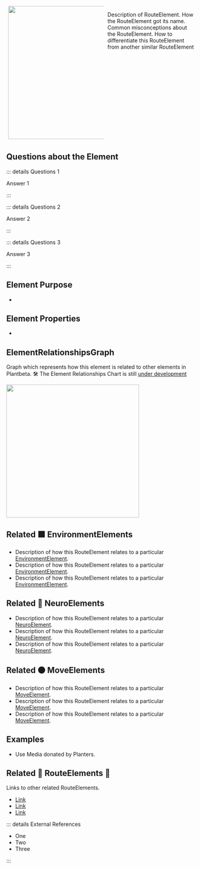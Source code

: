 
<div style="display: flex; width: %100; margin-top: 100px;">
    <div style="margin: 5px; width: 50%">
        <img height="350" width="350" src="/RoutePhoto.png"/>
    </div>
    <div style="margin: 5px; width: 50%">
        <p >Description of RouteElement. How the RouteElement got its name. Common misconceptions about the RouteElement. How to differentiate this RouteElement from another similar RouteElement</p>
    </div>
</div>

## Questions about the Element

::: details Questions 1

Answer 1

:::

::: details Questions 2

Answer 2

:::

::: details Questions 3

Answer 3

:::

## Element Purpose

- 

## Element Properties

- 

## ElementRelationshipsGraph

Graph which represents how this element is related to other elements in Plantbeta.
🛠 The Element Relationships Chart is still [under development](/development/ElementRelationshipDiagram)

<img height="350" width="350" src="/DirectedGraph_UndirectedGraph.png"/>

## Related 🟩 EnvironmentElements
- Description of how this RouteElement relates to a particular [EnvironmentElement](/reference/Environment/EnvironmentOverview).
- Description of how this RouteElement relates to a particular [EnvironmentElement](/reference/Environment/EnvironmentOverview).
- Description of how this RouteElement relates to a particular [EnvironmentElement](/reference/Environment/EnvironmentOverview).
## Related 💜 NeuroElements
- Description of how this RouteElement relates to a particular [NeuroElement](/reference/Neuro/NeuroOverview).
- Description of how this RouteElement relates to a particular [NeuroElement](/reference/Neuro/NeuroOverview).
- Description of how this RouteElement relates to a particular [NeuroElement](/reference/Neuro/NeuroOverview).

## Related 🟠 MoveElements
- Description of how this RouteElement relates to a particular [MoveElement](/reference/Move/MoveOverview).
- Description of how this RouteElement relates to a particular [MoveElement](/reference/Move/MoveOverview).
- Description of how this RouteElement relates to a particular [MoveElement](/reference/Move/MoveOverview).

## Examples

- Use Media donated by Planters. 

## Related 🔺 RouteElements 🔺

Links to other related RouteElements. 

- [Link]()
- [Link]()
- [Link]()

::: details External References

- One
- Two
- Three

:::

